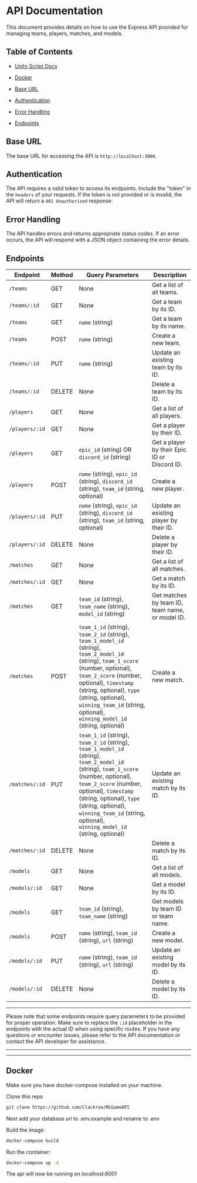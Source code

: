 # API Documentation

This document provides details on how to use the Express API provided for managing teams, players, matches, and models.

## Table of Contents

- [Unity Script Docs](UnityScripts/README.md)

- [Docker](#docker)
- [Base URL](#base-url)
- [Authentication](#authentication)
- [Error Handling](#error-handling)
- [Endpoints](#endpoints)

## Base URL

The base URL for accessing the API is `http://localhost:3000`.

## Authentication

The API requires a valid token to access its endpoints. Include the "token" in the `headers` of your requests. If the token is not provided or is invalid, the API will return a `401 Unauthorized` response.

## Error Handling

The API handles errors and returns appropriate status codes. If an error occurs, the API will respond with a JSON object containing the error details.

## Endpoints

| Endpoint                    | Method | Query Parameters                                                                                            | Description                               |
|-----------------------------|--------|------------------------------------------------------------------------------------------------------------|-------------------------------------------|
| `/teams`                    | GET    | None                                                                                                       | Get a list of all teams.                  |
| `/teams/:id`                | GET    | None                                                                                                       | Get a team by its ID.                     |
| `/teams`                    | GET    | `name` (string)                                                                                            | Get a team by its name.                   |
| `/teams`                    | POST   | `name` (string)                                                                                            | Create a new team.                        |
| `/teams/:id`                | PUT    | `name` (string)                                                                                            | Update an existing team by its ID.        |
| `/teams/:id`                | DELETE | None                                                                                                       | Delete a team by its ID.                  |
| `/players`                  | GET    | None                                                                                                       | Get a list of all players.                |
| `/players/:id`              | GET    | None                                                                                                       | Get a player by their ID.                 |
| `/players`                  | GET    | `epic_id` (string) OR `discord_id` (string)                                                                | Get a player by their Epic ID or Discord ID. |
| `/players`                  | POST   | `name` (string), `epic_id` (string), `discord_id` (string), `team_id` (string, optional)                   | Create a new player.                      |
| `/players/:id`              | PUT    | `name` (string), `epic_id` (string), `discord_id` (string), `team_id` (string, optional)                   | Update an existing player by their ID.    |
| `/players/:id`              | DELETE | None                                                                                                       | Delete a player by their ID.              |
| `/matches`                  | GET    | None                                                                                                       | Get a list of all matches.                |
| `/matches/:id`              | GET    | None                                                                                                       | Get a match by its ID.                    |
| `/matches`                  | GET    | `team_id` (string), `team_name` (string), `model_id` (string)                                              | Get matches by team ID, team name, or model ID. |
| `/matches`                  | POST   | `team_1_id` (string), `team_2_id` (string), `team_1_model_id` (string), `team_2_model_id` (string), `team_1_score` (number, optional), `team_2_score` (number, optional), `timestamp` (string, optional), `type` (string, optional), `winning_team_id` (string, optional), `winning_model_id` (string, optional) | Create a new match.                       |
| `/matches/:id`              | PUT    | `team_1_id` (string), `team_2_id` (string), `team_1_model_id` (string), `team_2_model_id` (string), `team_1_score` (number, optional), `team_2_score` (number, optional), `timestamp` (string, optional), `type` (string, optional), `winning_team_id` (string, optional), `winning_model_id` (string, optional) | Update an existing match by its ID.       |
| `/matches/:id`              | DELETE | None                                                                                                       | Delete a match by its ID.                 |
| `/models`                   | GET    | None                                                                                                       | Get a list of all models.                 |
| `/models/:id`               | GET    | None                                                                                                       | Get a model by its ID.                    |
| `/models`                   | GET    | `team_id` (string), `team_name` (string)                                                                   | Get models by team ID or team name.       |
| `/models`                   | POST   | `name` (string), `team_id` (string), `url` (string)                                                        | Create a new model.                       |
| `/models/:id`               | PUT    | `name` (string), `team_id` (string), `url` (string)                                                        | Update an existing model by its ID.       |
| `/models/:id`               | DELETE | None                                                                                                       | Delete a model by its ID.                 |

---

Please note that some endpoints require query parameters to be provided for proper operation. Make sure to replace the `:id` placeholder in the endpoints with the actual ID when using specific routes. If you have any questions or encounter issues, please refer to the API documentation or contact the API developer for assistance.

---

---

## Docker

Make sure you have docker-compose installed on your machine.

Clone this repo

```bash
git clone https://github.com/Clackroe/MLGameAPI
```

Next add your database url to .env.example and rename to .env

Build the image:

```bash
docker-compose build
```

Run the container:

```bash
docker-compose up -d
```

The api will now be running on localhost:6001
